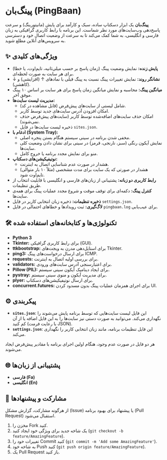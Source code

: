 # پینگ‌بان (PingBaan)

**پینگ‌بان** یک ابزار دسکتاپ ساده، سبک و کارآمد برای پایش (مانیتورینگ) و سرعت پاسخ‌دهی وب‌سایت‌های مورد نظر شماست. این برنامه با رابط کاربری گرافیکی به زبان فارسی و انگلیسی، به شما کمک می‌کند تا به سرعت از وضعیت اتصال خود و دسترسی به سرویس‌های آنلاین مطلع شوید.

## ✨ ویژگی‌های کلیدی

- **پایش زنده:** نمایش وضعیت پینگ (زمان پاسخ بر حسب میلی‌ثانیه، تایم‌اوت، یا خطا) برای هر سایت به صورت لحظه‌ای.
- **نشانگر روند:** نمایش تغییرات پینگ نسبت به پینگ قبلی با نمادهای ↑ (افزایشی) و ↓ (کاهشی).
- **میانگین پینگ:** محاسبه و نمایش میانگین زمان پاسخ برای هر سایت بر اساس ۱۰ پینگ موفق آخر.
- **مدیریت لیست سایت‌ها:**
  - شامل لیستی از سایت‌های پیش‌فرض (قابل مشاهده در کد).
  - امکان افزودن آدرس سایت‌های جدید توسط کاربر.
  - امکان حذف سایت‌های اضافه‌شده توسط کاربر (سایت‌های پیش‌فرض حذف نمی‌شوند).
  - ذخیره لیست سایت‌ها در فایل `sites.json`.
- **ادغام با (System Tray):**
  - مخفی شدن برنامه در سینی سیستم هنگام بستن پنجره اصلی.
  - نمایش آیکون رنگی (سبز، نارنجی، قرمز) در سینی برای نشان دادن وضعیت کلی سایت‌ها.
  - منو برای نمایش مجدد برنامه یا خروج کامل.
- **نوتیفیکیشن‌های دسکتاپ:**
  - هشدار در صورت عدم شناسایی اتصال به اینترنت.
  - هشدار در صورتی که یک سایت برای مدت مشخصی (مثلاً ۱۰ بار متوالی) تایم‌اوت شود.
- **رابط کاربری دو زبانه:** پشتیبانی از زبان‌های فارسی و انگلیسی با قابلیت انتخاب از طریق تنظیمات.
- **کنترل پینگ:** دکمه‌ای برای توقف موقت و شروع مجدد عملیات پینگ برای همه‌ی سایت‌ها.
- **ذخیره تنظیمات:** ذخیره زبان انتخابی کاربر در فایل `settings.json`.
- **لاگ‌گیری:** ثبت رویدادها و خطاهای احتمالی در فایل `pingbaan.log` برای عیب‌یابی.

## 🛠️ تکنولوژی‌ها و کتابخانه‌های استفاده شده

- **Python 3**
- **Tkinter:** برای رابط کاربری گرافیکی (GUI).
- **ttkbootstrap:** برای استایل‌دهی مدرن به ویجت‌های Tkinter.
- **ping3:** برای ارسال درخواست‌های پینگ ICMP.
- **requests:** برای بررسی اولیه اتصال به اینترنت.
- **validators:** برای اعتبارسنجی آدرس سایت‌های ورودی.
- **Pillow (PIL):** برای ایجاد دینامیک آیکون سینی سیستم.
- **pystray:** برای مدیریت آیکون و منوی سینی سیستم.
- **plyer:** برای ارسال نوتیفیکیشن‌های دسکتاپ.
- **concurrent.futures:** برای اجرای همزمان عملیات پینگ بدون مسدود کردن UI.

## ⚙️ پیکربندی

- **`sites.json`**: این فایل لیست سایت‌هایی که توسط برنامه پایش می‌شوند را نگهداری می‌کند. می‌توانید به صورت دستی نیز سایت‌ها را به این فایل اضافه یا از آن کم کنید (با رعایت فرمت JSON).
- **`settings.json`**: این فایل تنظیمات برنامه، مانند زبان انتخابی کاربر را نگهداری می‌کند.

هر دو فایل در صورت عدم وجود، هنگام اولین اجرای برنامه با مقادیر پیش‌فرض ایجاد می‌شوند.

## 🌐 پشتیبانی از زبان‌ها

- **فارسی (Fa)**
- **انگلیسی (En)**

## 🤝 مشارکت و پیشنهادها

از هرگونه مشارکت، گزارش مشکل (Issue) یا پیشنهاد برای بهبود برنامه (Pull Request) استقبال می‌شود.

1.  مخزن را Fork کنید.
2.  یک شاخه جدید برای ویژگی خود ایجاد کنید (`git checkout -b feature/AmazingFeature`).
3.  تغییرات خود را Commit کنید (`git commit -m 'Add some AmazingFeature'`).
4.  به شاخه خود Push کنید (`git push origin feature/AmazingFeature`).
5.  یک Pull Request باز کنید.
